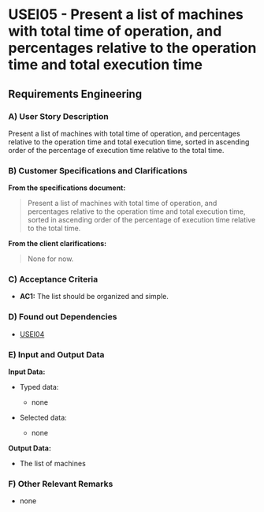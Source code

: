 # USEI05 - Present a list of machines with total time of operation, and percentages relative to the operation time and total execution time

## Requirements Engineering

### A) User Story Description

Present a list of machines with total time of operation, and percentages
relative to the operation time and total execution time, sorted in ascending order
of the percentage of execution time relative to the total time.

### B) Customer Specifications and Clarifications

**From the specifications document:**

>  Present a list of machines with total time of operation, and percentages
relative to the operation time and total execution time, sorted in ascending order
of the percentage of execution time relative to the total time.

**From the client clarifications:**

> None for now.


### C) Acceptance Criteria

* **AC1:** The list should be organized and simple.

### D) Found out Dependencies

* [USEI04](../usEI04)

### E) Input and Output Data

**Input Data:**

* Typed data:
    * none

* Selected data:
    * none

**Output Data:**

* The list of machines

### F) Other Relevant Remarks

* none
